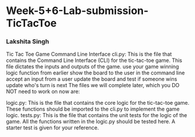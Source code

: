 # Week-5+6-Lab-submission-TicTacToe
<H3> Lakshita Singh </H3>

Tic Tac Toe Game Command Line Interface
cli.py: This is the file that contains the Command Line Interface (CLI) for the tic-tac-toe game. This file dictates the inputs and outputs of the game.
use your game winning logic function from earlier
show the board to the user in the command line
accept an input from a user
update the board and test if someone wins
update who's turn is next
The files we will complete later, which you DO NOT need to work on now are:

logic.py: This is the file that contains the core logic for the tic-tac-toe game. These functions should be imported to the cli.py  to implement the game logic. 
tests.py: This is the file that contains the unit tests for the logic of the game. All the functions written in the logic.py should be tested here. A starter test is given for your reference.
